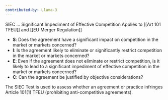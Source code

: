 ```yaml
---
contributed-by: Llama-3
---
```


SIEC ... Significant Impediment of Effective Competition
Applies to [[Art 101 TFEU]] and [[EU Merger Regulation]]

- **S**: Does the agreement have a significant impact on competition in the market or markets concerned?  
- **I**: Is the agreement likely to eliminate or significantly restrict competition in the market or markets concerned?  
- **E**: Even if the agreement does not eliminate or restrict competition, is it likely to lead to a significant impediment of effective competition in the market or markets concerned?  
- **C**: Can the agreement be justified by objective considerations?

The SIEC Test is used to assess whether an agreement or practice infringes Article 101(1) TFEU (prohibiting anti-competitive agreements).